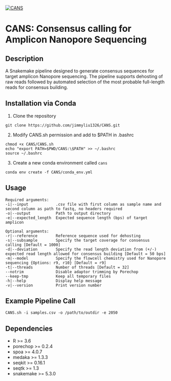 [![CANS](https://circleci.com/gh/jimmyliu1326/CANS.svg?style=svg)](https://app.circleci.com/pipelines/github/jimmyliu1326/CANS)
# CANS: Consensus calling for Amplicon Nanopore Sequencing

## Description
A Snakemake pipeline designed to generate consensus sequences for target amplicon Nanopore sequencing. The pipeline supports dehosting of raw reads followed by automated selection of the most probable full-length reads for consensus building.

## Installation via Conda

1. Clone the repository
```
git clone https://github.com/jimmyliu1326/CANS.git
```
2. Modify CANS.sh permission and add to $PATH in .bashrc
```
chmod +x CANS/CANS.sh
echo "export PATH=$PWD/CANS:\$PATH" >> ~/.bashrc
source ~/.bashrc
```
3. Create a new conda environment called `cans`
```
conda env create -f CANS/conda_env.yml
```

## Usage
```
Required arguments:
-i|--input            .csv file with first column as sample name and second column as path to fastq, no headers required
-o|--output           Path to output directory
-e|--expected_length  Expected sequence length (bps) of target amplicon

Optional arguments:
-r|--reference        Reference sequence used for dehosting
-s|--subsample        Specify the target coverage for consensus calling [Default = 1000]
-d|--deviation        Specify the read length deviation from (+/-) expected read length allowed for consensus building [Default = 50 bps]
-m|--model            Specify the flowcell chemistry used for Nanopore sequencing {Options: r9, r10} [Default = r9]
-t|--threads          Number of threads [Default = 32]
--notrim              Disable adaptor trimming by Porechop
--keep-tmp            Keep all temporary files
-h|--help             Display help message
-v|--version          Print version number
```

## Example Pipeline Call
```
CANS.sh -i samples.csv -o /path/to/outdir -e 2050
```

## Dependencies
* R >= 3.6
* porechop >= 0.2.4
* spoa >= 4.0.7
* medaka >= 1.3.3
* seqkit >= 0.16.1
* seqtk >= 1.3
* snakemake >= 5.3.0